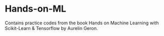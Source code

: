 # Hands-on-ML
Contains practice codes from the book Hands on Machine Learning with Scikit-Learn & Tensorflow by Aurelin Geron.
